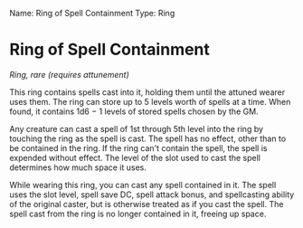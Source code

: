 Name: Ring of Spell Containment
Type: Ring

# Ring of Spell Containment
_Ring, rare (requires attunement)_

This ring contains spells cast into it, holding them until the attuned wearer uses them. The ring can store up to 5 levels worth of spells at a time. When found, it contains 1d6 − 1 levels of stored spells chosen by the GM.

Any creature can cast a spell of 1st through 5th level into the ring by touching the ring as the spell is cast. The spell has no effect, other than to be contained in the ring. If the ring can't contain the spell, the spell is expended without effect. The level of the slot used to cast the spell determines how much space it uses.

While wearing this ring, you can cast any spell contained in it. The spell uses the slot level, spell save DC, spell attack bonus, and spellcasting ability of the original caster, but is otherwise treated as if you cast the spell. The spell cast from the ring is no longer contained in it, freeing up space.